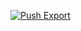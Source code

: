 [![Push Export](https://github.com/sxmxc/ghostly_whale/actions/workflows/push-export.yml/badge.svg?branch=main)](https://github.com/sxmxc/ghostly_whale/actions/workflows/push-export.yml)
